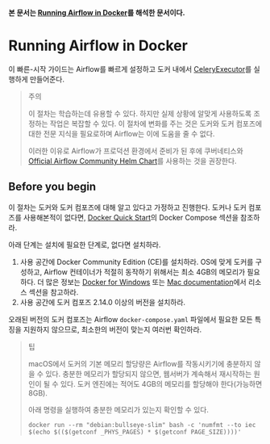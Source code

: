 **본 문서는 [Running Airflow in Docker](https://airflow.apache.org/docs/apache-airflow/stable/howto/docker-compose/index.html)를 해석한 문서이다.**
# Running Airflow in Docker
이 빠른-시작 가이드는 Airflow를 빠르게 설정하고 도커 내에서 [CeleryExecutor](https://airflow.apache.org/docs/apache-airflow/stable/core-concepts/executor/celery.html)를 실행하게 만들어준다.

> 주의
>
> 이 절차는 학습하는데 유용할 수 있다.
> 하지만 실제 상황에 알맞게 사용하도록 조정하는 작업은 복잡할 수 있다.
> 이 절차에 변화를 주는 것은 도커와 도커 컴포즈에 대한 전문 지식을 필요로하며 Airflow는 이에 도움을 줄 수 없다.
>
> 이러한 이유로 Airflow가 프로덕션 환경에서 준비가 된 후에 쿠버네티스와 [Official Airflow Community Helm Chart](https://airflow.apache.org/docs/helm-chart/stable/index.html)를 사용하는 것을 권장한다.

## Before you begin
이 절차는 도커와 도커 컴포즈에 대해 알고 있다고 가정하고 진행한다.
도커나 도커 컴포즈를 사용해본적이 없다면, [Docker Quick Start](https://docs.docker.com/get-started/)의 Docker Compose 섹션을 참조하라.

아래 단계는 설치에 필요한 단계로, 없다면 설치하라.
1. 사용 공간에 Docker Community Edition (CE)를 설치하라. OS에 맞게 도커를 구성하고, Airflow 컨테이너가 적절히 동작하기 위해서는 최소 4GB의 메모리가 필요하다.
더 많은 정보는 [Docker for Windows](https://docs.docker.com/docker-for-windows/#resources) 또는 [Mac documentation](https://docs.docker.com/docker-for-mac/#resources)에서 리소스 섹션을 참고하라.
2. 사용 공간에 도커 컴포즈 2.14.0 이상의 버전을 설치하라.

오래된 버전의 도커 컴포즈는 Airflow `docker-compose.yaml` 파일에서 필요한 모든 특징을 지원하지 않으므로, 최소한의 버전이 맞는지 여러번 확인하라.

> 팁
>
> macOS에서 도커의 기본 메모리 할당량은 Airflow를 작동시키기에 충분하지 않을 수 있다.
> 충분한 메모리가 할당되지 않으면, 웹서버가 계속해서 재시작하는 원인이 될 수 있다.
> 도커 엔진에는 적어도 4GB의 메모리를 할당해야 한다(가능하면 8GB).
>
> 아래 명령을 실행하여 충분한 메모리가 있는지 확인할 수 있다.
> ```
> docker run --rm "debian:bullseye-slim" bash -c 'numfmt --to iec $(echo $(($(getconf _PHYS_PAGES) * $(getconf PAGE_SIZE))))'
> ```
